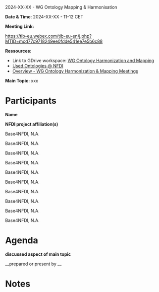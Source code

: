 <a id="_5l7hdhn1spdj"></a>2024\-XX\-XX \- WG Ontology Mapping & Harmonisation

__Date & Time__: 2024\-XX\-XX \- 11\-12 CET

 

__Meeting Link:__

[https://tib\-eu\.webex\.com/tib\-eu\-en/j\.php?MTID=mcd77c9718249ee0fdde541ee7e5b6c88](https://tib-eu.webex.com/tib-eu-en/j.php?MTID=mcd77c9718249ee0fdde541ee7e5b6c88) 

__Ressources:__

- Link to GDrive workspace: [WG Ontology Harmonization and Mapping](https://drive.google.com/drive/folders/1hLgFgzp0cS_Pi8hpI9zOD7DcY3SUXRNH) 
- [Used Ontologies @ NFDI](https://docs.google.com/spreadsheets/d/1UAfDKo2gKiaFldEeitMUcO8Gl1Fjyb_r_bp1V4JW0Es/edit#gid=0)
- [Overview \- WG Ontology Harmonization & Mapping Meetings](https://docs.google.com/document/d/14z6kuAdVaiflWUtjqk3LKt-hqg_DeaRCpLY7TFo1PoU/edit)

__Main Topic:__ xxx

# <a id="_4in35gwl6myp"></a>Participants

__Name__

__NFDI project affiliation\(s\)__

Base4NFDI, N\.A\.

Base4NFDI, N\.A\.

Base4NFDI, N\.A\.

Base4NFDI, N\.A\.

Base4NFDI, N\.A\.

Base4NFDI, N\.A\.

Base4NFDI, N\.A\.

Base4NFDI, N\.A\.

Base4NFDI, N\.A\.

Base4NFDI, N\.A\.

# <a id="_3cakx2qk2ogo"></a>Agenda

__discussed aspect of main topic__

__prepared or present by __

# <a id="_71znd1hi3viy"></a>Notes

